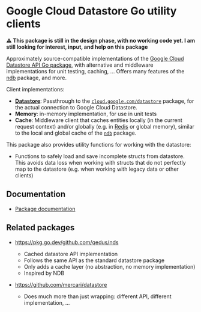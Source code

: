 # Google Cloud Datastore Go utility clients

**⚠️ This package is still in the design phase, with no working code yet. I am
still looking for interest, input, and help on this package**

Approximately source-compatible implementations of the [Google Cloud Datastore
API Go package](https://pkg.go.dev/cloud.google.com/go/datastore), with
alternative and middleware implementations for unit testing, caching, ...
Offers many features of the
[ndb](https://googleapis.dev/python/python-ndb/latest) package, and more.

Client implementations:

- [**Datastore**](https://pkg.go.dev/github.com/remko/nds/datastore): Passthrough to the
  [`cloud.google.com/datastore`](https://pkg.go.dev/cloud.google.com/go/datastore)
  package, for the actual connection to Google Cloud Datastore.
- **Memory**: in-memory implementation, for use in unit tests
- **Cache**: Middleware client that caches entities locally (in the current
  request context) and/or globally (e.g. in [Redis](https://redis.io) or global
  memory), similar to the local and global cache of the
  [`ndb`](https://googleapis.dev/python/python-ndb/latest) package.


This package also provides utility functions for working with the datastore:

- Functions to safely load and save incomplete structs from datastore. This
  avoids data loss when working with structs that do not perfectly map to the
  datastore (e.g. when working with legacy data or other clients)

## Documentation

- [Package documentation](https://pkg.go.dev/github.com/remko/nds)

## Related packages

- <https://pkg.go.dev/github.com/qedus/nds>

    - Cached datastore API implementation
    - Follows the same API as the standard datastore package
    - Only adds a cache layer (no abstraction, no memory implementation)
    - Inspired by NDB

- <https://github.com/mercari/datastore>

    - Does much more than just wrapping: different API, different implementation, ...
